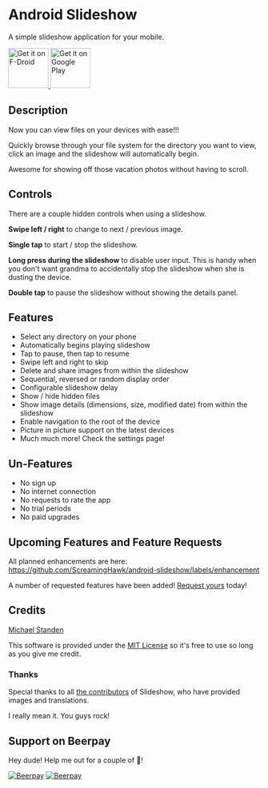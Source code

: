# Android Slideshow
A simple slideshow application for your mobile.

<a href="https://f-droid.org/repository/browse/?fdid=link.standen.michael.slideshow" target="_blank">
	<img src="https://f-droid.org/badge/get-it-on.png" alt="Get it on F-Droid" height="80"/>
</a>
<a href="https://play.google.com/store/apps/details?id=link.standen.michael.slideshow" target="_blank">
	<img src="https://play.google.com/intl/en_us/badges/images/generic/en-play-badge.png" alt="Get it on Google Play" height="80"/>
</a>

## Description
Now you can view files on your devices with ease!!!

Quickly browse through your file system for the directory you want to view, click an image and the slideshow will automatically begin.

Awesome for showing off those vacation photos without having to scroll.

## Controls

There are a couple hidden controls when using a slideshow. 

**Swipe left / right** to change to next / previous image.

**Single tap** to start / stop the slideshow.

**Long press during the slideshow** to disable user input. This is handy when you don't want grandma to accidentally stop the slideshow when she is dusting the device. 

**Double tap** to pause the slideshow without showing the details panel.

## Features
* Select any directory on your phone
* Automatically begins playing slideshow
* Tap to pause, then tap to resume
* Swipe left and right to skip
* Delete and share images from within the slideshow
* Sequential, reversed or random display order
* Configurable slideshow delay
* Show / hide hidden files
* Show image details (dimensions, size, modified date) from within the slideshow
* Enable navigation to the root of the device
* Picture in picture support on the latest devices
* Much much more! Check the settings page!

## Un-Features
* No sign up
* No internet connection
* No requests to rate the app
* No trial periods
* No paid upgrades

## Upcoming Features and Feature Requests
All planned enhancements are here: https://github.com/ScreamingHawk/android-slideshow/labels/enhancement

A number of requested features have been added!
[Request yours](https://github.com/ScreamingHawk/android-slideshow/issues/new) today!

## Credits
[Michael Standen](https://michael.standen.link)

This software is provided under the [MIT License](https://tldrlegal.com/license/mit-license) so it's free to use so long as you give me credit.

### Thanks

Special thanks to all [the contributors](https://github.com/ScreamingHawk/android-slideshow/graphs/contributors) of Slideshow, who have provided images and translations.

I really mean it. You guys rock!

## Support on Beerpay
Hey dude! Help me out for a couple of :beers:!

[![Beerpay](https://beerpay.io/ScreamingHawk/android-slideshow/badge.svg?style=beer-square)](https://beerpay.io/ScreamingHawk/android-slideshow)  [![Beerpay](https://beerpay.io/ScreamingHawk/android-slideshow/make-wish.svg?style=flat-square)](https://beerpay.io/ScreamingHawk/android-slideshow?focus=wish)
